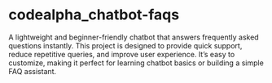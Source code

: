 # codealpha_chatbot-faqs
A lightweight and beginner-friendly chatbot that answers frequently asked questions instantly. This project is designed to provide quick support, reduce repetitive queries, and improve user experience. It’s easy to customize, making it perfect for learning chatbot basics or building a simple FAQ assistant.
